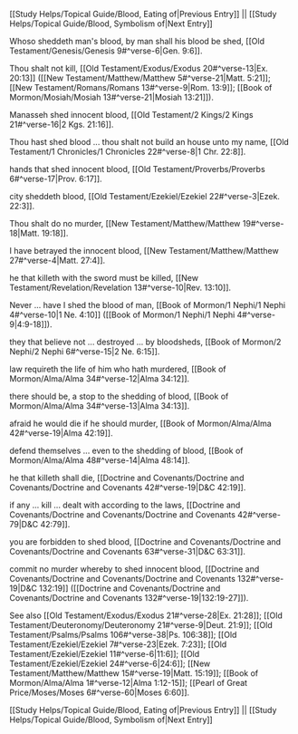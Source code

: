 [[Study Helps/Topical Guide/Blood, Eating of|Previous Entry]]  ||  [[Study Helps/Topical Guide/Blood, Symbolism of|Next Entry]]

 Whoso sheddeth man's blood, by man shall his blood be shed, [[Old Testament/Genesis/Genesis 9#^verse-6|Gen. 9:6]].

 Thou shalt not kill, [[Old Testament/Exodus/Exodus 20#^verse-13|Ex. 20:13]] ([[New Testament/Matthew/Matthew 5#^verse-21|Matt. 5:21]]; [[New Testament/Romans/Romans 13#^verse-9|Rom. 13:9]]; [[Book of Mormon/Mosiah/Mosiah 13#^verse-21|Mosiah 13:21]]).

 Manasseh shed innocent blood, [[Old Testament/2 Kings/2 Kings 21#^verse-16|2 Kgs. 21:16]].

 Thou hast shed blood ... thou shalt not build an house unto my name, [[Old Testament/1 Chronicles/1 Chronicles 22#^verse-8|1 Chr. 22:8]].

 hands that shed innocent blood, [[Old Testament/Proverbs/Proverbs 6#^verse-17|Prov. 6:17]].

 city sheddeth blood, [[Old Testament/Ezekiel/Ezekiel 22#^verse-3|Ezek. 22:3]].

 Thou shalt do no murder, [[New Testament/Matthew/Matthew 19#^verse-18|Matt. 19:18]].

 I have betrayed the innocent blood, [[New Testament/Matthew/Matthew 27#^verse-4|Matt. 27:4]].

 he that killeth with the sword must be killed, [[New Testament/Revelation/Revelation 13#^verse-10|Rev. 13:10]].

 Never ... have I shed the blood of man, [[Book of Mormon/1 Nephi/1 Nephi 4#^verse-10|1 Ne. 4:10]] ([[Book of Mormon/1 Nephi/1 Nephi 4#^verse-9|4:9-18]]).

 they that believe not ... destroyed ... by bloodsheds, [[Book of Mormon/2 Nephi/2 Nephi 6#^verse-15|2 Ne. 6:15]].

 law requireth the life of him who hath murdered, [[Book of Mormon/Alma/Alma 34#^verse-12|Alma 34:12]].

 there should be, a stop to the shedding of blood, [[Book of Mormon/Alma/Alma 34#^verse-13|Alma 34:13]].

 afraid he would die if he should murder, [[Book of Mormon/Alma/Alma 42#^verse-19|Alma 42:19]].

 defend themselves ... even to the shedding of blood, [[Book of Mormon/Alma/Alma 48#^verse-14|Alma 48:14]].

 he that killeth shall die, [[Doctrine and Covenants/Doctrine and Covenants/Doctrine and Covenants 42#^verse-19|D&C 42:19]].

 if any ... kill ... dealt with according to the laws, [[Doctrine and Covenants/Doctrine and Covenants/Doctrine and Covenants 42#^verse-79|D&C 42:79]].

 you are forbidden to shed blood, [[Doctrine and Covenants/Doctrine and Covenants/Doctrine and Covenants 63#^verse-31|D&C 63:31]].

 commit no murder whereby to shed innocent blood, [[Doctrine and Covenants/Doctrine and Covenants/Doctrine and Covenants 132#^verse-19|D&C 132:19]] ([[Doctrine and Covenants/Doctrine and Covenants/Doctrine and Covenants 132#^verse-19|132:19-27]]).

 See also [[Old Testament/Exodus/Exodus 21#^verse-28|Ex. 21:28]]; [[Old Testament/Deuteronomy/Deuteronomy 21#^verse-9|Deut. 21:9]]; [[Old Testament/Psalms/Psalms 106#^verse-38|Ps. 106:38]]; [[Old Testament/Ezekiel/Ezekiel 7#^verse-23|Ezek. 7:23]]; [[Old Testament/Ezekiel/Ezekiel 11#^verse-6|11:6]]; [[Old Testament/Ezekiel/Ezekiel 24#^verse-6|24:6]]; [[New Testament/Matthew/Matthew 15#^verse-19|Matt. 15:19]]; [[Book of Mormon/Alma/Alma 1#^verse-12|Alma 1:12-15]]; [[Pearl of Great Price/Moses/Moses 6#^verse-60|Moses 6:60]].

[[Study Helps/Topical Guide/Blood, Eating of|Previous Entry]]  ||  [[Study Helps/Topical Guide/Blood, Symbolism of|Next Entry]]